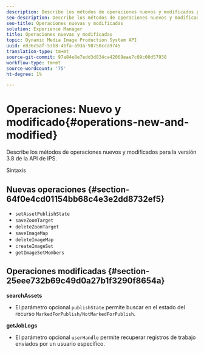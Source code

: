 ```yaml
---
description: Describe los métodos de operaciones nuevos y modificados para la versión 3.8 de la API de IPS.
seo-description: Describe los métodos de operaciones nuevos y modificados para la versión 3.8 de la API de IPS.
seo-title: Operaciones nuevas y modificadas
solution: Experience Manager
title: Operaciones nuevas y modificadas
topic: Dynamic Media Image Production System API
uuid: e836c5af-53b8-4bfa-a93a-98750cca9745
translation-type: tm+mt
source-git-commit: 97a84e8e7edd3d834ca42069eae7c09c00d57938
workflow-type: tm+mt
source-wordcount: '75'
ht-degree: 1%

---
```



# Operaciones: Nuevo y modificado{#operations-new-and-modified}

Describe los métodos de operaciones nuevos y modificados para la versión 3.8 de la API de IPS.

Sintaxis

## Nuevas operaciones {#section-64f0e4cd01154bb68c4e3e2dd8732ef5}

* `setAssetPublishState`
* `saveZoomTarget`
* `deleteZoomTarget`
* `saveImageMap`
* `deleteImageMap`
* `createImageSet`
* `getImageSetMembers`

## Operaciones modificadas {#section-25eee732b69c49d0a27b1f3290f8654a}

**searchAssets**

* El parámetro opcional `publishState` permite buscar en el estado del recurso `MarkedForPublish/NotMarkedForPublish`.

**getJobLogs**

* El parámetro opcional `userHandle` permite recuperar registros de trabajo enviados por un usuario específico.

